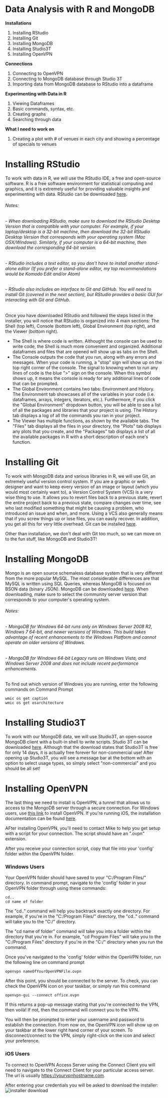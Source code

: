 # Data Analysis with R and MongoDB

**Installations**
1. Installing RStudio
2. Installing Git
3. Installing MongoDB
4. Installing Studio3T
5. Installing OpenVPN

**Connections**
1. Connecting to OpenVPN
2. Connecting to MongoDB database through Studio 3T
3. Importing data from MongoDB database to RStudio into a dataframe

**Experimenting with Data in R**
1. Viewing Dataframes
2. Basic commands, syntax, etc.
3. Creating graphs
4. Searching through data

**What I need to work on**
1. Creating a plot with # of venues in each city and showing a percentage of specials to venues



# Installing RStudio
To work with data in R, we will use the RStudio IDE, a free and open-source software. R is a free software environment for statistical computing and graphics, and it is extremely useful for providing valuable insights and experimenting with data. RStudio can be downloaded [here](https://www.rstudio.com/products/rstudio/download/).

###### Notes:
######  - When downloading RStudio, make sure to download the RStudio Desktop Version that is compatible with your computer. For example, if your laptop/desktop is a 32-bit machine, then download the 32-bit RStudio Desktop Version that corresponds with your operating system (Mac OSX/Windows). Similarly, if your computer is a 64-bit machine, then download the corresponding 64-bit version.
######  - RStudio includes a text editor, so you don't have to install another stand-alone editor (If you prefer a stand-alone editor, my top recommendations would be Komodo Edit and/or Atom)
######  - RStudio also includes an interface to Git and GitHub. You will need to install Git (covered in the next section), but RStudio provides a basic GUI for interacting with Git and GitHub.

Once you have downloaded RStudio and followed the steps listed in the installer, you will notice that RStudio is organized into 4 main sections: The Shell (top left), Console (bottom left), Global Environment (top right), and the Viewer (bottom right).
  - The Shell is where code is written. Althought the console can be used to write code, the Shell is much more convenient and organized. Additional dataframes and files that are opened will show up as tabs on the Shell.
  - The Console outputs the code that you run, along with any errors and messages. When your code is running, a "stop" sign will show up on the top right corner of the console. The signal to knowing when to run any lines of code is the blue ">" sign on the console. When this symbol shows up, it means the console is ready for any additional lines of code that can be prompted.
  - The Global Environment contains two tabs: Environment and History. The Environment tab showcases all of the variables in your code (i.e. dataframes, arrays, integers, iterators, etc.). Furthermore, if you click the "Global Environment" dropdown button, you will be able to see a list of all the packages and libraries that your project is using. The History tab displays a log of all the commands you ran in your project.
  - The Viewer has multiple functions, as shown by the available tabs. The "Files" tab displays all the files in your directory, the "Plots" tab displays any plots that you create, and the "Packages" tab displays a list of all the available packages in R with a short description of each one's function.
  
 
# Installing Git
To work with MongoDB data and various libraries in R, we will use Git, an extremely useful version control system. If you are a graphic or web designer and want to keep every version of an image or layout (which you would most certainly want to), a Version Control System (VCS) is a very wise thing to use. It allows you to revert files back to a previous state, revert the entire project back to a previous state, compare changes over time, see who last modified something that might be causing a problem, who introduced an issue and when, and more. Using a VCS also generally means that if you screw things up or lose files, you can easily recover. In addition, you get all this for very little overhead. Git can be installed [here](https://git-scm.com/downloads).

Other than installation, we don't deal with Git too much, so we can move on to the fun stuff, like MongoDB and Studio3T!


# Installing MongoDB
Mongo is an open source schemaless database system that is very different from the more popular MySQL. The most considerable differences are that MySQL is written using SQL Queries, whereas MongoDB is focused on BSON data (binary JSON). MongoDB can be downloaded [here](https://www.mongodb.com/download-center#community). When downloading, make sure to select the community server version that corresponds to your computer's operating system.

###### Notes:
###### - MongoDB for Windows 64-bit runs only on Windows Server 2008 R2, Windows 7 64-bit, and newer versions of Windows. This build takes advantage of recent enhancements to the Windows Platform and cannot operate on older versions of Windows.
###### - MongoDB for Windows 64-bit Legacy runs on Windows Vista, and Windows Server 2008 and does not include recent performance enhancements.

To find out which version of Windows you are running, enter the following commands on Command Prompt
```
wmic os get caption
wmic os get osarchitecture
```

# Installing Studio3T
To work with our MongoDB data, we will use Studio3T, an open-source MongoDB client with a built-in shell to write scripts. Studio 3T can be downloaded [here](https://studio3t.com/download/). Although that the download states that Studio3T is free for only 14 days, it is actually free forever for non-commercial use! After opening up Studio3T, you will see a message bar at the bottom with an option to select usage types, so simply select "non-commercial" and you should be all set!


# Installing OpenVPN
The last thing we need to install is OpenVPN, a tunnel that allows us to access to the MongoDB server through a secure connection. For Windows users, use [this link](https://openvpn.net/index.php/download/community-downloads.html) to install OpenVPN. If you're running iOS, the installation documentation can be found [here](https://openvpn.net/index.php/open-source/documentation/howto.html).

AFter installing OpenVPN, you'll need to contact Mike to help you get setup with a script for your connection. The script should have an ".ovpn" extension.

After you receive your connection script, copy that file into your 'config' folder within the OpenVPN folder.

### Windows Users
Your OpenVPN folder should have saved to your "C:/Program Files/" directory. In command prompt, navigate to the 'config' folder in your OpenVPN folder through using these commands:
```
cd..
cd name of folder
```
The "cd.." command will help you backtrack exactly one directory. For example, if you're in the "C:/Program Files/" directory, the "cd.." command will take you to the "C:/" directory. 

The "cd name of folder" command will take you into a folder within the directory that you're in. For example, "cd Program Files" will take you to the "C:/Program Files" directory if you're in the "C:/" directory when you run the command.

Once you've navigated to the 'config' folder within the OpenVPN folder, run the following line on command prompt
```
openvpn nameOfYourOpenVPNFile.ovpn
```
After this point, you should be connected to the server. To check, you can check the OpenVPN icon on your taskbar, or simply run this command
```
openvpn-gui --connect office.ovpn
```
If this returns a pop-up message stating that you're connected to the VPN, then voilà! If not, then the command will connect you to the VPN.

You will then be prompted to enter your username and password to establish the connection. From now on, the OpenVPN icon will show up on your taskbar at the lower right hand corner of your screen. To disconnect/connect to the VPN, simply right-click on the icon and select your preference.

### iOS Users
To connect to OpenVPN Access Server using the Connect Client you will need to navigate to the Connect Client for your particular access server. The url is usually https://yourvpnhostname.com.

After entering your credentials you will be asked to download the installer: ![installer download](http://openvpn.net/images/howto/osxconnect/mac-openvpn-connnect-3.png)
